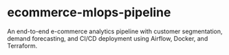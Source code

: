 # ecommerce-mlops-pipeline
An end-to-end e-commerce analytics pipeline with customer segmentation, demand forecasting, and CI/CD deployment using Airflow, Docker, and Terraform.

